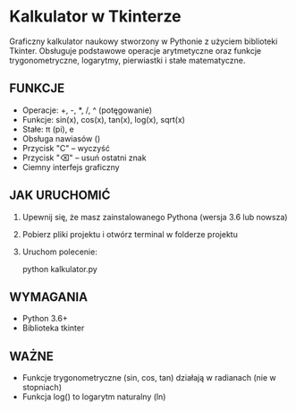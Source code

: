 Kalkulator w Tkinterze
===================================

Graficzny kalkulator naukowy stworzony w Pythonie z użyciem biblioteki Tkinter.
Obsługuje podstawowe operacje arytmetyczne oraz funkcje trygonometryczne, logarytmy,
pierwiastki i stałe matematyczne.

FUNKCJE
-------

- Operacje: +, -, *, /, ^ (potęgowanie)
- Funkcje: sin(x), cos(x), tan(x), log(x), sqrt(x)
- Stałe: π (pi), e
- Obsługa nawiasów ()
- Przycisk "C" – wyczyść
- Przycisk "⌫" – usuń ostatni znak
- Ciemny interfejs graficzny

JAK URUCHOMIĆ
-------------

1. Upewnij się, że masz zainstalowanego Pythona (wersja 3.6 lub nowsza)
2. Pobierz pliki projektu i otwórz terminal w folderze projektu
3. Uruchom polecenie:

   python kalkulator.py

WYMAGANIA
---------

- Python 3.6+
- Biblioteka tkinter

WAŻNE
-----

- Funkcje trygonometryczne (sin, cos, tan) działają w radianach (nie w stopniach)
- Funkcja log() to logarytm naturalny (ln)
